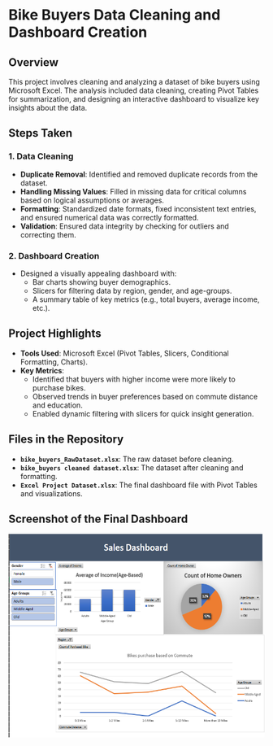 # Bike Buyers Data Cleaning and Dashboard Creation

## Overview
This project involves cleaning and analyzing a dataset of bike buyers using Microsoft Excel. The analysis included data cleaning, creating Pivot Tables for summarization, and designing an interactive dashboard to visualize key insights about the data.

## Steps Taken
### 1. Data Cleaning
- **Duplicate Removal**: Identified and removed duplicate records from the dataset.
- **Handling Missing Values**: Filled in missing data for critical columns based on logical assumptions or averages.
- **Formatting**: Standardized date formats, fixed inconsistent text entries, and ensured numerical data was correctly formatted.
- **Validation**: Ensured data integrity by checking for outliers and correcting them.

### 2. Dashboard Creation
- Designed a visually appealing dashboard with:
  - Bar charts showing buyer demographics.
  - Slicers for filtering data by region, gender, and age-groups.
  - A summary table of key metrics (e.g., total buyers, average income, etc.).

## Project Highlights
- **Tools Used**: Microsoft Excel (Pivot Tables, Slicers, Conditional Formatting, Charts).
- **Key Metrics**:
  - Identified that buyers with higher income were more likely to purchase bikes.
  - Observed trends in buyer preferences based on commute distance and education.
  - Enabled dynamic filtering with slicers for quick insight generation.

## Files in the Repository
- **`bike_buyers_RawDataset.xlsx`**: The raw dataset before cleaning.
- **`bike_buyers cleaned dataset.xlsx`**: The dataset after cleaning and formatting.
- **`Excel Project Dataset.xlsx`**: The final dashboard file with Pivot Tables and visualizations.

## Screenshot of the Final Dashboard
<img src="Excel_Dashboard.png" alt="dashboard" width="700px" height="400px">


